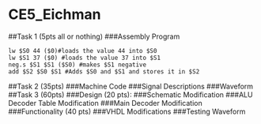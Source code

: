 CE5_Eichman
===========
##Task 1 (5pts all or nothing)
###Assembly Program
```
lw $S0 44 ($0)#loads the value 44 into $S0
lw $S1 37 ($0) #loads the value 37 into $S1
neg.s $S1 $S1 ($S0) #makes $S1 negative
add $S2 $S0 $S1 #Adds $S0 and $S1 and stores it in $S2
```

##Task 2 (35pts)
###Machine Code
###Signal Descriptions
###Waveform
##Task 3 (60pts)
###Design (20 pts):
###Schematic Modification
###ALU Decoder Table Modification
###Main Decoder Modification
###Functionality (40 pts)
###VHDL Modifications
###Testing Waveform
